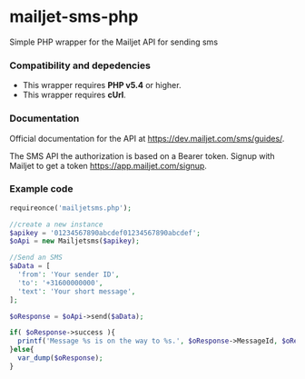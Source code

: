 # mailjet-sms-php
Simple PHP wrapper for the Mailjet API for sending sms

### Compatibility and depedencies

- This wrapper requires **PHP v5.4** or higher.
- This wrapper requires **cUrl**.

### Documentation

Official documentation for the API at https://dev.mailjet.com/sms/guides/.

The SMS API the authorization is based on a Bearer token. Signup with Mailjet to get a token https://app.mailjet.com/signup.

### Example code

```php
requireonce('mailjetsms.php');

//create a new instance
$apikey = '01234567890abcdef01234567890abcdef';
$oApi = new Mailjetsms($apikey);

//Send an SMS
$aData = [
  'from': 'Your sender ID',
  'to': '+31600000000',
  'text': 'Your short message',
];

$oResponse = $oApi->send($aData);

if( $oResponse->success ){
  printf('Message %s is on the way to %s.', $oResponse->MessageId, $oResponse->To);
}else{
  var_dump($oResponse);
}
```
